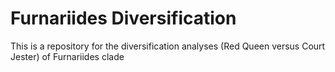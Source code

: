 # Furnariides Diversification

This is a repository for the diversification analyses (Red Queen versus Court Jester) of Furnariides clade

